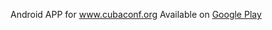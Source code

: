 Android APP for www.cubaconf.org
Available on [Google Play](https://play.google.com/store/apps/details?id=cu.cubaconf)
